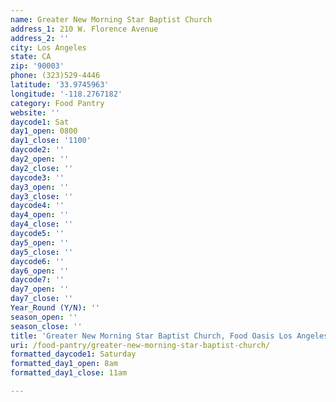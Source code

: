 ```yaml
---
name: Greater New Morning Star Baptist Church
address_1: 210 W. Florence Avenue
address_2: ''
city: Los Angeles
state: CA
zip: '90003'
phone: (323)529-4446
latitude: '33.9745963'
longitude: '-118.2767182'
category: Food Pantry
website: ''
daycode1: Sat
day1_open: 0800
day1_close: '1100'
daycode2: ''
day2_open: ''
day2_close: ''
daycode3: ''
day3_open: ''
day3_close: ''
daycode4: ''
day4_open: ''
day4_close: ''
daycode5: ''
day5_open: ''
day5_close: ''
daycode6: ''
day6_open: ''
daycode7: ''
day7_open: ''
day7_close: ''
Year_Round (Y/N): ''
season_open: ''
season_close: ''
title: 'Greater New Morning Star Baptist Church, Food Oasis Los Angeles'
uri: /food-pantry/greater-new-morning-star-baptist-church/
formatted_daycode1: Saturday
formatted_day1_open: 8am
formatted_day1_close: 11am

---
```

